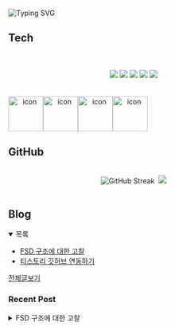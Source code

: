 
<br/>
<img src="https://readme-typing-svg.herokuapp.com?font=Fira+Code&size=24&pause=1000&color=36BCF7&width=435&lines=Frontend+engineer+inho_m" alt="Typing SVG" />

## Tech
<br>
<div align="center">
  <br/>
  <div>
    <img src="https://img.shields.io/badge/React-61DAFB?style=flat&logo=react&logoColor=white"/>
    <img src="https://img.shields.io/badge/ReactNative-61DAFB?style=flat&logo=react&logoColor=white"/>
    <img src="https://shields.io/badge/TypeScript-3178C6?logo=TypeScript&logoColor=FFF&style=flat-square"/>
    <img src="https://img.shields.io/badge/JavaScript-F7DF1E?style=flat&logo=JavaScript&logoColor=white"/>
    <img src="https://img.shields.io/badge/CSS-1572B6?style=flat&logo=css3&logoColor=white"/>
  </div>
  <br/>
  <br/>
  <div style="display: flex; align-items: flex-start;">
    <img src="https://techstack-generator.vercel.app/github-icon.svg" alt="icon" width="70" height="70" />
    <img src="https://techstack-generator.vercel.app/react-icon.svg" alt="icon" width="70" height="70" />
    <img src="https://techstack-generator.vercel.app/ts-icon.svg" alt="icon" width="70" height="70" />
    <img src="https://techstack-generator.vercel.app/graphql-icon.svg" alt="icon" width="70" height="70" />
  </div>
</div>

## GitHub

<br>
<div align="center">
  <img src="https://streak-stats.demolab.com?user=inho1019&theme=dark&border_radius=4.5&date_format=%5BY.%5Dn.j&card_width=450&card_height=215" alt="GitHub Streak" />&nbsp;
  <img src="https://github-readme-stats.vercel.app/api/top-langs/?username=inho1019&layout=donut&theme=dark" />
</div>

<br>

## Blog
<details open>
  <summary>목록</summary>
  <ul>

<li>
    <a href="https://inho-m.tistory.com/4">FSD 구조에 대한 고찰</a>
</li><li>
    <a href="https://inho-m.tistory.com/3">티스토리 깃허브 연동하기</a>
</li>
  </ul>
  <a href="https://inho-m.tistory.com">전체글보기</a>
</details>

### Recent Post

<details>
<summary>FSD 구조에 대한 고찰</summary>
<br/>
<p data-ke-size="size16">근래 회사에서 기존 컴포넌트 기반 구조로 하던 프로젝트를 기능 기반 구조(FSD)로 바꾸자는 얘기가 나왔고 논의 끝에 FSD 구조를 적용한 신규 프로젝트를 두어개가 가량 진행했다.</p>
<p data-ke-size="size16">본 글에서는 FSD에 대해 간단히 설명하고 실제 진행했을 때의 느낀점, 개선점을 적어보려고 한다.</p>
<hr contenteditable="false" data-ke-type="horizontalRule" data-ke-style="style6" />
<h3 data-ke-size="size23">FSD(기능 기반 구조)란</h3>
<p><figure class="imageblock alignCenter" data-ke-mobileStyle="widthOrigin" data-filename="image.jpeg" data-origin-width="1622" data-origin-height="736"><span data-url="https://blog.kakaocdn.net/dn/9PQiq/btsPargjQNf/1oJR2YA69TFRlpxYaBDj8k/img.jpg" data-phocus="https://blog.kakaocdn.net/dn/9PQiq/btsPargjQNf/1oJR2YA69TFRlpxYaBDj8k/img.jpg"><img src="https://blog.kakaocdn.net/dn/9PQiq/btsPargjQNf/1oJR2YA69TFRlpxYaBDj8k/img.jpg" srcset="https://img1.daumcdn.net/thumb/R1280x0/?scode=mtistory2&fname=https%3A%2F%2Fblog.kakaocdn.net%2Fdn%2F9PQiq%2FbtsPargjQNf%2F1oJR2YA69TFRlpxYaBDj8k%2Fimg.jpg" onerror="this.onerror=null; this.src='//t1.daumcdn.net/tistory_admin/static/images/no-image-v1.png'; this.srcset='//t1.daumcdn.net/tistory_admin/static/images/no-image-v1.png';" loading="lazy" width="1622" height="736" data-filename="image.jpeg" data-origin-width="1622" data-origin-height="736"/></span></figure>
</p>
<p data-ke-size="size16">기본적으로 FSD구조를 검색하면 나오는 구조이다.</p>
<p data-ke-size="size16">사실 이것만 처음 이것만 달랑 보며 설명을 보아도 이해하기가 쉽지 않다.</p>
<p data-ke-size="size16">&nbsp;</p>
<p data-ke-size="size16">이해를 돕기위해 기본적인 설명을 해보겠다.</p>
<h4 data-ke-size="size20"><span style="color: #000000;" data-token-index="0">상위계층구조에서는 하위 구조를 import할 수 있지만, 하위구조에서는 상위구조의 내용들을 import 할 수 없다</span>.</h4>
<p data-ke-size="size16">가장 기본이 되는 규칙이자 다른 구조와의 차이점이다.</p>
<p data-ke-size="size16">알아 들을수 있게 설명하면</p>
<ol style="list-style-type: decimal;" data-ke-list-type="decimal">
<li>app은 (되도록)page만 import 한다.</li>
<li>page에서는&nbsp;UI,&nbsp;features,&nbsp;entities,&nbsp;shared&nbsp;를 import 할 수 있다.</li>
<li>UI&nbsp;에서는,&nbsp;features,&nbsp;entities,&nbsp;shared를 import 할 수 있다.</li>
<li>features에서는&nbsp;entities와&nbsp;shared를 import할 수 있다.</li>
<li>entities는 shared만 import 할 수 있다.</li>
<li>shared는 공통 기능</li>
</ol>
<p data-ke-size="size16">이렇게 Layers단 상위계층에서 하위계층만을 import 가능하다는 의미</p>
<h4 data-ke-size="size20">Layers 내부의 Segments 형식 통일(app제외)</h4>
<p data-ke-size="size16">중간 기능 및 역할을 명명한 slices를 제외하고 그 내부의 Segments의 구조는 프로젝트 코드 스타일 유지를 위해 통일하는 것이 좋다</p>
<h4 data-ke-size="size20">Layers&nbsp;역할</h4>
<ul style="list-style-type: disc;" data-ke-list-type="disc">
<li>app: 애플리케이션의 루트 구성 요소 ex:) router, app, main, providers</li>
<li>pages: 최종적으로 조합해서 사용자에게 출력하는 페이지를 담당</li>
<li><s>UI: 하위 기능들을 뷰단위로 조합</s></li>
<li>widgets: 페이지를 구성하는 중간 단위 블록 - 현재 UI보다는 widgets 개념을 좀더 많이 사용</li>
<li>features: 기능(feature) 단위의 조합</li>
<li>entities: 하나의 커다란 비즈니스 주체(데이터 중심) ex:) user, post</li>
<li>shared: 전역적 재사용 가능한 요소</li>
</ul>
<p data-ke-size="size16">최대한 간단히 설명을 해봤다. 실제 사용시 좀더 세밀하게 찾아보고 신경 쓰는것이 좋다.</p>
<h4 data-ke-size="size20">Slices는 기능 또는 도메인 단위를 기준으로 나눈 하위 그룹 폴더</h4>
<h4 data-ke-size="size20">Segments 역할</h4>
<ul style="list-style-type: disc;" data-ke-list-type="disc">
<li>ui: 실제 외부에 노출되는 UI 컴포넌트</li>
<li>model: 타입 및 상태 관리 ex:) ...type.ts, ...context.ts</li>
<li>api: 서버 통신 관련 로직</li>
<li>lib: 유틸성 함수, hook은 따로 분리해도되고 여기에 같이 사용하기도 함</li>
<li>assets: 이미지나 아이콘 기타에셋</li>
<li>config: 환경변수 상수</li>
<li>...</li>
</ul>
<p data-ke-size="size16">프로젝트에 따라 추가되거나 없애기도함</p>
<hr contenteditable="false" data-ke-type="horizontalRule" data-ke-style="style6" />
<h3 data-ke-size="size23">실제 사용시 느낀점</h3>
<h4 data-ke-size="size20">장점</h4>
<ol style="list-style-type: decimal;" data-ke-list-type="decimal">
<li>기능별 추적 및 수정(유지보수)가 좀 더 편함<br />확실히 정리가 잘되어 있어 보기 편함</li>
<li>팀원간 작업에 대해 좀더 원할히 분담 가능</li>
<li>타인원 작업도 불필요한 소통 없이 이게 무엇인지 명확히 알기 가능</li>
</ol>
<h4 data-ke-size="size20">단점</h4>
<ol style="list-style-type: decimal;" data-ke-list-type="decimal">
<li><span style="font-family: -apple-system, BlinkMacSystemFont, 'Helvetica Neue', 'Apple SD Gothic Neo', Arial, sans-serif; letter-spacing: 0px;">초반 구조 잡는게 빡심<br /></span>리드 개발자가 어느정도 구조를 맞춰 줘야 팀원들이 그거에 맞춰 진행이 가능, 아닐경우 중구난방 작업될 가능성이 있음 <br />아니면 회사 자체적으로 규칙을 문서로 정리 하는것도 좋은 생각</li>
<li>폴더가 좀 많아진다<br />어디 있는지 알긴 아는데 매번 타고타고 들어가는게 좀 귀찮</li>
<li>어느정도 이해도가 필요하다</li>
<li>api 코드 중복이 좀 있다</li>
</ol>
<h4 style="color: #000000; text-align: start;" data-ke-size="size20">추가적으로...</h4>
<p style="color: #333333; text-align: start;" data-ke-size="size16">각 기능을 내보낼때는 slices단위로 배럴파일 사용하는것이 좋다. import창이 깔끔하고 추적이 용이하다.</p>
<hr contenteditable="false" data-ke-type="horizontalRule" data-ke-style="style6" />
<h3 style="color: #333333; text-align: start;" data-ke-size="size23">주관적인 이야기 및 개선점</h3>
<p data-ke-size="size16">확실히 컴포넌트 기반 구조보다는 훨씬 재사용성도 높아지고 유지보수가 용이해졌다.</p>
<p data-ke-size="size16">그럼에도 구조개선의 여지가 있어 그거에 대한 본인의 의사를 적어보려고 한다</p>
<p data-ke-size="size16">&nbsp;</p>
<p data-ke-size="size16"><b>과감하게 widgets(UI), entities 제거</b></p>
<p data-ke-size="size16">두부분은 사용하거나 해당 기능을 제작할수록 좀 모호한 부분이거나 다른부분에서 사용해도 되는것들이 많이 보였다.</p>
<p data-ke-size="size16">그래서 구조 개편을 위해 삭제하는것이 좋다고 생각이 들었고 찾아보니 실제 그렇게 진행하는 사례가 많았다.</p>
<p data-ke-size="size16">&nbsp;</p>
<p data-ke-size="size16"><b>Api 관리를 별도로</b></p>
<p data-ke-size="size16">api를 segments단위에서 관리하다 보니 중복이 왕왕 발생했다.</p>
<p data-ke-size="size16">또 추후 추가건으로 다른 기능이 추가 될시 이전에 기능(features)단에서 사용했던 api를 공용(shared)단으로 리팩토링할 가능성도 높아 보였다.</p>
<p data-ke-size="size16">그래서 api 를 별도의 폴더로 빼서 그 안에서 도메인 단위로 나누는게 좋다고 생각, 계층은 shared 와 equal 계층으로 판단</p>
<p data-ke-size="size16">&nbsp;</p>
<p data-ke-size="size16">결론적으로 해당 구조가 완성 (gpt 도움)</p>
<pre id="code_1752028844235" class="bash" data-ke-language="bash" data-ke-type="codeblock"><code>src/
├── app/
│   ├── App.tsx
│   ├── providers.tsx
│   └── router.tsx
│
├── pages/
│   ├── DashboardPage/
│   │   └── index.tsx
│   └── SettingsPage/
│       └── index.tsx
│
├── features/
│   ├── led/
│   │   ├── model/
│   │   │   └── ledSlice.ts
│   │   ├── lib/
│   │   │   └── getLedStatus.ts
│   │   └── ui/
│   │       └── LedControlButton.tsx
│   └── temperature/
│       ├── model/
│       │   └── tempSlice.ts
│       └── ui/
│           └── TemperatureDisplay.tsx
│
├── api/
│   ├── led/
│   │   └── api.ts
│   ├── temperature/
│   │   └── api.ts
│   ├── user/
│   │   └── api.ts
│   └── device/
│       └── api.ts
│
├── shared/
│   ├── ui/
│   │   ├── Button.tsx
│   │   └── Card.tsx
│   ├── lib/
│   │   ├── fetchWithRetry.ts
│   │   └── formatDate.ts
│   └── api/
│       └── client.ts
│
└── index.tsx</code></pre>
<p data-ke-size="size16">&nbsp;</p>
<p data-ke-size="size16">다음에 개인 프로젝트시 적용을 해볼 생각이다.</p>
</details>
